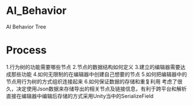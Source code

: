 # AI_Behavior
AI Behavior Tree

# Process
1.行为树的功能需要哪些节点
2.节点的数据结构如何定义
3.建立的编辑器需要达成那些功能
4.如何无限制的在编辑器中创建自己想要的节点
5.如何把编辑器中的节点用行为树的方式组织连接起来
6.如何保证数据的存储和重复利用
	考虑了很久，决定使用Json数据来存储导出的相关节点及链接信息，有利于跨平台和解析
	直接在编辑器中编辑后存储的方式采用Unity当中的SerializeField
